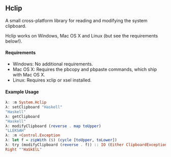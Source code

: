## Hclip

A small cross-platform library for reading and modifying the system clipboard.

Hclip works on Windows, Mac OS X and Linux (but see the requirements below!).


#### Requirements

* Windows: No additional requirements.
* Mac OS X: Requires the pbcopy and pbpaste commands, which ship with Mac OS X.
* Linux: Requires xclip or xsel installed.


#### Example Usage

 ```haskell
λ: :m System.Hclip
λ: setClipboard "Haskell"
"Haskell"
λ: getClipboard
"Haskell"
λ: modifyClipboard (reverse . map toUpper)
"LLEKSAH"
λ: :m +Control.Exception
λ: let f = zipWith ($) (cycle [toUpper, toLower])
λ: try (modifyClipboard (reverse . f)) :: IO (Either ClipboardException String)
Right ""HaSkElL"
 ```


